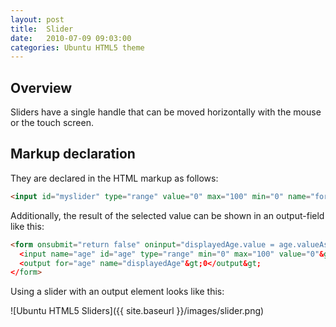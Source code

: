 ```yaml
---
layout: post
title:  Slider
date:   2010-07-09 09:03:00
categories: Ubuntu HTML5 theme
---
```


<h2>Overview</h2>
Sliders have a single handle that can be moved horizontally with the mouse or the touch screen. 

<h2>Markup declaration</h2>
They are declared in the HTML markup as follows:

```html
<input id="myslider" type="range" value="0" max="100" min="0" name="formvalue"&gt;
```

Additionally, the result of the selected value can be shown in an output-field like this:

```html
<form onsubmit="return false" oninput="displayedAge.value = age.valueAsNumber"&gt;
  <input name="age" id="age" type="range" min="0" max="100" value="0"&gt;
  <output for="age" name="displayedAge"&gt;0</output&gt;
</form>
```

Using a slider with an output element looks like this:


![Ubuntu HTML5 Sliders]({{ site.baseurl }}/images/slider.png)
